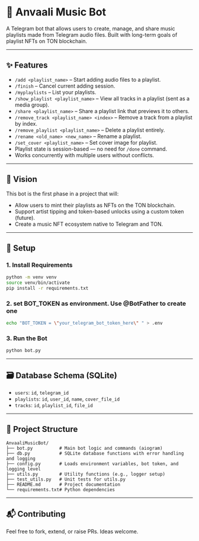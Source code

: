 # 🎵 Anvaali Music Bot

A Telegram bot that allows users to create, manage, and share music playlists made from Telegram audio files. Built with long-term goals of playlist NFTs on TON blockchain.

---

## ✨ Features

- `/add <playlist_name>` – Start adding audio files to a playlist.
- `/finish` – Cancel current adding session.
- `/myplaylists` – List your playlists.
- `/show_playlist <playlist_name>` – View all tracks in a playlist (sent as a media group).
- `/share <playlist_name>` – Share a playlist link that previews it to others.
- `/remove_track <playlist_name> <index>` – Remove a track from a playlist by index.
- `/remove_playlist <playlist_name>` – Delete a playlist entirely.
- `/rename <old_name> <new_name>` – Rename a playlist.
- `/set_cover <playlist_name>` – Set cover image for playlist.
- Playlist state is session-based — no need for `/done` command.
- Works concurrently with multiple users without conflicts.

---

## 🧠 Vision

This bot is the first phase in a project that will:
- Allow users to mint their playlists as NFTs on the TON blockchain.
- Support artist tipping and token-based unlocks using a custom token (future).
- Create a music NFT ecosystem native to Telegram and TON.

---

## 🏁 Setup

### 1. Install Requirements

```bash
python -m venv venv
source venv/bin/activate
pip install -r requirements.txt
````

### 2. set BOT_TOKEN as environment. Use @BotFather to create one

```bash
echo "BOT_TOKEN = \"your_telegram_bot_token_here\" " > .env
```

### 3. Run the Bot

```bash
python bot.py
```

---

## 🗃 Database Schema (SQLite)

* `users`: `id`, `telegram_id`
* `playlists`: `id`, `user_id`, `name`, `cover_file_id`
* `tracks`: `id`, `playlist_id`, `file_id`

---

## 📂 Project Structure

```
AnvaaliMusicBot/
├── bot.py          # Main bot logic and commands (aiogram)
├── db.py           # SQLite database functions with error handling and logging
├── config.py       # Loads environment variables, bot token, and logging level
├── utils.py        # Utility functions (e.g., logger setup)
├── test_utils.py   # Unit tests for utils.py
├── README.md       # Project documentation
└── requirements.txt# Python dependencies
```

---

## 📬 Contributing

Feel free to fork, extend, or raise PRs. Ideas welcome.
